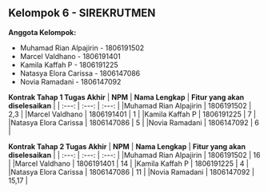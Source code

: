 ## Kelompok 6 - SIREKRUTMEN

**Anggota Kelompok:**
* Muhamad Rian Alpajirin - 1806191502
* Marcel Valdhano - 1806191401
* Kamila Kaffah P - 1806191225
* Natasya Elora Carissa - 1806147086
* Novia Ramadani - 1806147092


**Kontrak Tahap 1 Tugas Akhir**
| **NPM** | **Nama Lengkap** | **Fitur yang akan diselesaikan** |
| :---:   |     :---:        |              :---:               |
|Muhamad Rian Alpajirin | 1806191502 | 2,3 |
|Marcel Valdhano | 1806191401 | 1 |
|Kamila Kaffah P | 1806191225 | 7 |
|Natasya Elora Carissa | 1806147086 | 5 |
|Novia Ramadani | 1806147092 | 6 |


**Kontrak Tahap 2 Tugas Akhir**
| **NPM** | **Nama Lengkap** | **Fitur yang akan diselesaikan** |
| :---:   |     :---:        |              :---:               |
|Muhamad Rian Alpajirin | 1806191502 | 16 |
|Marcel Valdhano | 1806191401 | 14 |
|Kamila Kaffah P | 1806191225 | 4 |
|Natasya Elora Carissa | 1806147086 | 11 |
|Novia Ramadani | 1806147092 | 15,17 |

